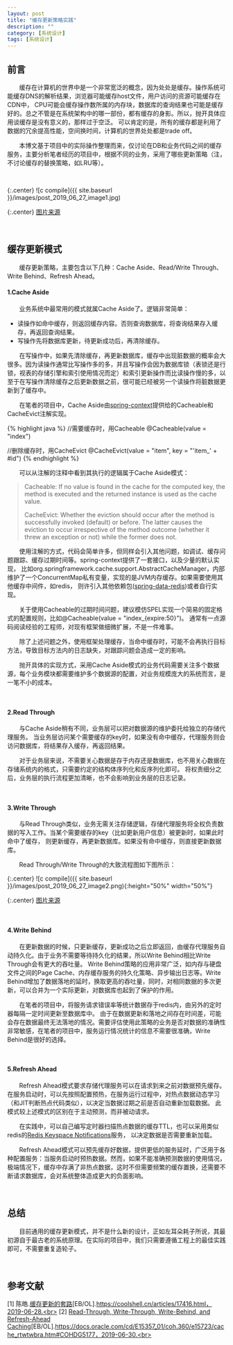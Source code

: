 ```yaml
---
layout: post
title: "缓存更新策略实践"
description: ""
category: [系统设计]
tags: [系统设计]
---
```

<link rel="stylesheet" href="{{ site.baseurl }}/css/pygments.css">

## 前言

&#160; &#160; &#160; &#160;缓存在计算机的世界中是一个非常宽泛的概念，因为处处是缓存。操作系统可能缓存DNS的解析结果，浏览器可能缓存host文件，用户访问的资源可能缓存在CDN中，
CPU可能会缓存操作数所属的内存块，数据库的查询结果也可能是缓存好的。总之不管是在系统架构中的哪一部份，都有缓存的身影。所以，抛开具体应用谈缓存是没有意义的，那样过于空泛。
可以肯定的是，所有的缓存都是利用了数据的冗余提高性能，空间换时间，计算机的世界处处都是trade off。

&#160; &#160; &#160; &#160;本博文基于项目中的实际操作整理而来，仅讨论在DB和业务代码之间的缓存服务，主要分析笔者经历的项目中，根据不同的业务，采用了哪些更新策略（注，不讨论缓存的替换策略，如LRU等）。

<br>

{:.center}
![c compile]({{ site.baseurl }}/images/post_2019_06_27_image1.jpg)

{:.center}
[图片来源](http://web.sfc.keio.ac.jp/~rdv/computer-architecture-2018-wiki/index.php?Memory%20Subsystems)

<!-- more -->

<br>

## 缓存更新模式

&#160; &#160; &#160; &#160;缓存更新策略，主要包含以下几种：Cache Aside、Read/Write Through、Write Behind、Refresh Ahead。

#### 1.Cache Aside

&#160; &#160; &#160; &#160;业务系统中最常用的模式就属Cache Aside了。逻辑非常简单：

* 读操作如命中缓存，则返回缓存内容。否则查询数据库，将查询结果存入缓存，再返回查询结果。
* 写操作先将数据库更新，待更新成功后，再清除缓存。

&#160; &#160; &#160; &#160;在写操作中，如果先清除缓存，再更新数据库，缓存中出现脏数据的概率会大很多。因为读操作通常比写操作多的多，并且写操作会因为数据库锁（表锁还是行锁，视表的存储引擎和索引使用情况而定）和索引更新操作而比读操作慢的多，以至于在写操作清除缓存之后更新数据之前，很可能已经被另一个读操作将脏数据更新到了缓存中。

&#160; &#160; &#160; &#160;在笔者的项目中，Cache Aside由[spring-context](https://mvnrepository.com/artifact/org.springframework/spring-context)提供给的Cacheable和CacheEvict注解实现。

{% highlight java %}
//需要缓存时，用Cacheable
@Cacheable(value = "index")

//删除缓存时，用CacheEvict
@CacheEvict(value = "item", key = "'item_' + #id")
{% endhighlight %}

&#160; &#160; &#160; &#160;可以从注解的注释中看到其执行的逻辑属于Cache Aside模式：

>Cacheable: If no value is found in the cache for the computed key, the method is executed and the returned instance is used as the cache value.
>
>CacheEvict: Whether the eviction should occur after the method is successfully invoked (default) or before. 
The latter causes the eviction to occur irrespective of the method outcome (whether it threw an exception or not) while the former does not.

&#160; &#160; &#160; &#160;使用注解的方式，代码会简单许多，但同样会引入其他问题，如调试、缓存问题跟踪、缓存过期时间等。spring-context提供了一套接口，以及少量的默认实现，
比如org.springframework.cache.support.AbstractCacheManager，内部维护了一个ConcurrentMap私有变量，实现的是JVM内存缓存。如果需要使用其他缓存中间件，如redis，
则许引入其他依赖包([spring-data-redis](https://mvnrepository.com/artifact/org.springframework.data/spring-data-redis))或者自行实现。

&#160; &#160; &#160; &#160;关于使用Cacheable的过期时间问题，建议模仿SPEL实现一个简易的固定格式的配置规则，比如@Cacheable(value = "index_{expire:50}")。
通常有一点源码阅读经验的工程师，对现有框架做细微扩展，不是一件难事。

&#160; &#160; &#160; &#160;除了上述问题之外，使用框架处理缓存，当命中缓存时，可能不会再执行目标方法，导致目标方法内的日志缺失，对跟踪问题会造成一定的影响。

&#160; &#160; &#160; &#160;抛开具体的实现方式，采用Cache Aside模式的业务代码需要关注多个数据源，每个业务模块都需要维护多个数据源的配置，对业务规模庞大的系统而言，是一笔不小的成本。

<br>

#### 2.Read Through

&#160; &#160; &#160; &#160;与Cache Aside稍有不同，业务层可以把对数据源的维护委托给独立的存储代理服务。
当业务层访问某个需要缓存的key时，如果没有命中缓存，代理服务则会访问数据库，将结果存入缓存，再返回结果。

&#160; &#160; &#160; &#160;对于业务层来说，不需要关心数据是存于内存还是数据库，也不用关心数据在存储系统内的格式，只需要约定的结构体序列化和反序列化即可。
将权责细分之后，业务层的执行流程更加清晰，也不会影响到业务层的日志记录。

<br>

#### 3.Write Through

&#160; &#160; &#160; &#160;与Read Through类似，业务无需关注存储逻辑，存储代理服务将全权负责数据的写入工作。当某个需要缓存的key（比如更新用户信息）被更新时，如果此时命中了缓存，
则更新缓存，再更新数据库。如果没有命中缓存，则直接更新数据库。

&#160; &#160; &#160; &#160;Read Through/Write Through的大致流程图如下图所示：

{:.center}
![c compile]({{ site.baseurl }}/images/post_2019_06_27_image2.png){:height="50%" width="50%"}

{:.center}
[图片来源](https://en.wikipedia.org/wiki/Cache_(computing))

<br>

#### 4.Write Behind

&#160; &#160; &#160; &#160;在更新数据的时候，只更新缓存，更新成功之后立即返回，由缓存代理服务自动持久化。由于业务不需要等待持久化的结果，所以Write Behind相比Write Through会有更大的吞吐量。
Write Behind策略的应用非常广泛，如内存与硬盘文件之间的Page Cache、内存缓存服务的持久化策略、异步输出日志等。Write Behind增加了数据落地的延时，换取更高的吞吐量，同时，对相同数据的多次更新，可以合并为一个实际更新，对数据库也起到了保护的作用。

&#160; &#160; &#160; &#160;在笔者的项目中，将服务请求错误率等统计数据存于redis内，由另外的定时器每隔一定时间更新至数据库中。
由于在数据更新和落地之间存在时间差，可能会存在数据最终无法落地的情况。需要评估使用此策略的业务是否对数据的准确性非常敏感，在笔者的项目中，服务运行情况统计的信息不需要很准确，Write Behind是很好的选择。

<br>

#### 5.Refresh Ahead

&#160; &#160; &#160; &#160;Refresh Ahead模式要求存储代理服务可以在请求到来之前对数据预先缓存。
在服务启动时，可以先按照配置预热，在服务运行过程中，对热点数据动态学习（和JIT判断热点代码类似），以决定当数据过期之前是否自动重新加载数据。
此模式较上述模式的区别在于主动预测，而非被动请求。

&#160; &#160; &#160; &#160;在实践中，可以自己编写定时器扫描热点数据的缓存TTL，也可以采用类似redis的[Redis Keyspace Notifications](https://redis.io/topics/notifications)服务，
以决定数据是否需要重新加载。

&#160; &#160; &#160; &#160;Refresh Ahead模式可以预先缓存好数据，提供更低的服务延时，广泛用于各种配置服务：当服务启动时预热数据。然而，如果不能准确预测数据的使用情况，
极端情况下，缓存中存满了非热点数据，这时不但需要频繁的缓存置换，还需要不断请求数据库，会对系统整体造成更大的负面影响。

<br>

## 总结

&#160; &#160; &#160; &#160;目前通用的缓存更新模式，并不是什么新的设计，正如左耳朵耗子所说，其最初源自于最古老的系统原理。在实际的项目中，我们只需要遵循工程上的最佳实践即可，不需要重复造轮子。

<br>

## 参考文献

[1] 陈皓.[缓存更新的套路](https://coolshell.cn/articles/17416.html)[EB/OL].https://coolshell.cn/articles/17416.html，2019-06-28.<br>
[2] [Read-Through, Write-Through, Write-Behind, and Refresh-Ahead Caching](https://docs.oracle.com/cd/E15357_01/coh.360/e15723/cache_rtwtwbra.htm#COHDG5177)[EB/OL].https://docs.oracle.com/cd/E15357_01/coh.360/e15723/cache_rtwtwbra.htm#COHDG5177，2019-06-30.<br>